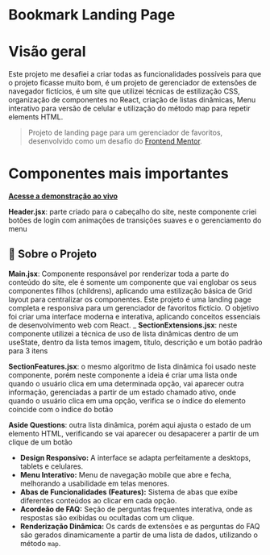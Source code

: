 
# Bookmark Landing Page

# Visão geral

Este projeto me desafiei a criar todas as funcionalidades possíveis para que o projeto ficasse muito bom, é um projeto de gerenciador de extensões de navegador fictícios, é um site que utilizei técnicas de estilização CSS, organização de componentes no React, criação de listas dinâmicas, Menu interativo para versão de celular e utilização do método map para repetir elements HTML. 
> Projeto de landing page para um gerenciador de favoritos, desenvolvido como um desafio do [Frontend Mentor](https://www.frontendmentor.io).

# Componentes mais importantes
**[Acesse a demonstração ao vivo](https://#)** <!-- Sugestão: Adicione o link para o deploy do seu projeto -->

**Header.jsx**: parte criado para o cabeçalho do site, neste componente criei botões de login com animações de transições suaves e o gerenciamento do menu 
## 🚀 Sobre o Projeto

**Main.jsx**: Componente responsável por renderizar toda a parte do conteúdo do site, ele é somente um componente que vai englobar os seus componentes filhos (childrens), aplicando uma estilização básica de Grid layout para centralizar os componentes.
Este projeto é uma landing page completa e responsiva para um gerenciador de favoritos fictício. O objetivo foi criar uma interface moderna e interativa, aplicando conceitos essenciais de desenvolvimento web com React.
_
**SectionExtensions.jsx**: neste componente utilizei a técnica de uso de lista dinâmicas dentro de um useState, dentro da lista temos imagem, título, descrição e um botão padrão para 3 itens

**SectionFeatures.jsx**: o mesmo algoritmo de lista dinâmica foi usado neste componente, porém neste componente a ideia é criar uma lista onde quando o usuário clica em uma determinada opção, vai aparecer outra informação, gerenciadas a partir de um estado chamado ativo, onde quando o usuário clica em uma opção, verifica se o índice do elemento coincide com o indice do botão

**Aside Questions**: outra lista dinâmica, porém aqui ajusta o estado de um elemento HTML, verificando se vai aparecer ou desapacerer a partir de um clique de um botão

*   **Design Responsivo:** A interface se adapta perfeitamente a desktops, tablets e celulares.
*   **Menu Interativo:** Menu de navegação mobile que abre e fecha, melhorando a usabilidade em telas menores.
*   **Abas de Funcionalidades (Features):** Sistema de abas que exibe diferentes conteúdos ao clicar em cada opção.
*   **Acordeão de FAQ:** Seção de perguntas frequentes interativa, onde as respostas são exibidas ou ocultadas com um clique.
*   **Renderização Dinâmica:** Os cards de extensões e as perguntas do FAQ são gerados dinamicamente a partir de uma lista de dados, utilizando o método `map`.